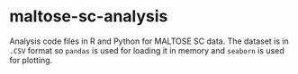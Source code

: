 # maltose-sc-analysis

Analysis code files in R and Python for MALTOSE SC data. The dataset is in `.CSV` format so `pandas` is used for loading it in memory and `seaborn` is used for plotting.
